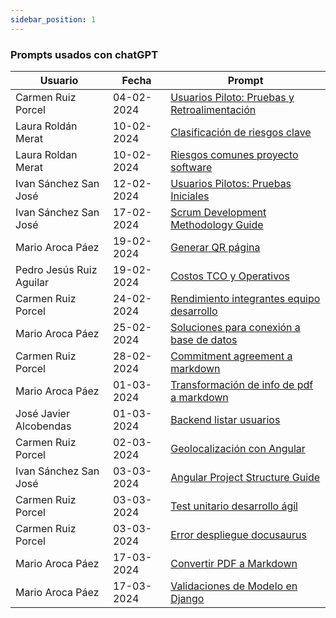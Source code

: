 ```yaml
---
sidebar_position: 1
---
```


### Prompts usados con chatGPT

| Usuario                  | Fecha      | Prompt                                                                                                             |
| ------------------------ | ---------- | ------------------------------------------------------------------------------------------------------------------ |
| Carmen Ruiz Porcel       | 04-02-2024 | [Usuarios Piloto: Pruebas y Retroalimentación](https://chat.openai.com/share/9a377b74-cea0-4b54-8c56-f15374137b52) |
| Laura Roldán Merat       | 10-02-2024 | [Clasificación de riesgos clave](https://chat.openai.com/share/0afa41ad-3c54-4871-8001-7057e4146d49)               |
| Laura Roldan Merat       | 10-02-2024 | [Riesgos comunes proyecto software](https://chat.openai.com/share/aa89bd5a-c33b-455d-bc56-929291021015)            |
| Ivan Sánchez San José    | 12-02-2024 | [Usuarios Pilotos: Pruebas Iniciales](https://chat.openai.com/share/314dc266-69d7-4b7c-b538-8919455cee57)          |
| Ivan Sánchez San José    | 17-02-2024 | [Scrum Development Methodology Guide](https://chat.openai.com/share/135e8b3c-6eb7-4cba-9170-6eee3358668c)          |
| Mario Aroca Páez         | 19-02-2024 | [Generar QR página](https://chat.openai.com/share/7ceb3db2-4869-4b8a-b099-a34d55d797d5)                            |
| Pedro Jesús Ruiz Aguilar | 19-02-2024 | [Costos TCO y Operativos](https://chat.openai.com/share/161c8ef9-1318-41d6-a1ec-98d88242bfdd)                      |
| Carmen Ruiz Porcel       | 24-02-2024 | [Rendimiento integrantes equipo desarrollo](https://chat.openai.com/share/854ba8a5-a501-4850-a7b9-26517d7d2c73)    |
| Mario Aroca Páez         | 25-02-2024 | [Soluciones para conexión a base de datos](https://chat.openai.com/share/b10abf89-8f17-497d-9e00-35d95c6aa53e)     |
| Carmen Ruiz Porcel       | 28-02-2024 | [Commitment agreement a markdown](https://chat.openai.com/share/0fa9e4ae-0949-44ff-b90f-8d6ad4d36ce7)              |
| Mario Aroca Páez         | 01-03-2024 | [Transformación de info de pdf a markdown](https://chat.openai.com/share/79809a73-afb7-46b6-93c3-acded5bb4512)     |
| José Javier Alcobendas   | 01-03-2024 | [Backend listar usuarios](https://chat.openai.com/share/67b94869-5440-4bb4-a903-6b93233cb391)                      |
| Carmen Ruiz Porcel       | 02-03-2024 | [Geolocalización con Angular](https://chat.openai.com/share/89fa9b05-ec9b-4661-b0e1-948bc38ac91c)                  |
| Ivan Sánchez San José    | 03-03-2024 | [Angular Project Structure Guide](https://chat.openai.com/share/e78fccf0-50f8-4543-b3cd-0387226d9034)              |
| Carmen Ruiz Porcel       | 03-03-2024 | [Test unitario desarrollo ágil](https://chat.openai.com/share/91ee4faa-31b6-404d-8f7e-3215284424a2)                |
| Carmen Ruiz Porcel       | 03-03-2024 | [Error despliegue docusaurus](https://chat.openai.com/share/7e743e68-f7d4-400f-8285-d5cc1335cb9f)    |
| Mario Aroca Páez       | 17-03-2024 | [Convertir PDF a Markdown](https://chat.openai.com/share/3a07272f-41d9-4f8c-9780-2ec37115d815)                |
| Mario Aroca Páez       | 17-03-2024 | [Validaciones de Modelo en Django](https://chat.openai.com/share/eb21a58a-43b4-4e8b-9634-edd7d8ef2377)                |
